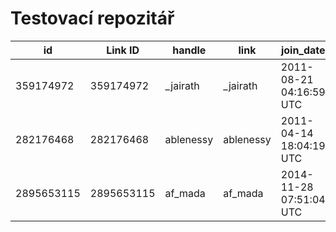 # Testovací repozitář

|id       |Link ID  |handle    |link    |join_date|following             |followers|
|---------|---------|----------|--------|---------|----------------------|---------|
|359174972|359174972|_jairath  |_jairath|2011-08-21 04:16:59 UTC|337                   |519      |
|282176468|282176468|ablenessy |ablenessy|2011-04-14 18:04:19 UTC|453                   |2517     |
|2895653115|2895653115|af_mada   |af_mada |2014-11-28 07:51:04 UTC|763                   |9853     |
